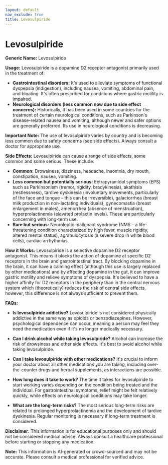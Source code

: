 ```yaml
---
layout: default
nav_exclude: true
title: Levosulpiride
---
```


# Levosulpiride

**Generic Name:** Levosulpiride

**Usage:** Levosulpiride is a dopamine D2 receptor antagonist primarily used in the treatment of:

* **Gastrointestinal disorders:** It's used to alleviate symptoms of functional dyspepsia (indigestion), including nausea, vomiting, abdominal pain, and bloating.  It's often prescribed for conditions where gastric motility is impaired.
* **Neurological disorders (less common now due to side effect concerns):**  Historically, it has been used in some countries for the treatment of certain neurological conditions, such as Parkinson's disease-related nausea and vomiting, although newer and safer options are generally preferred.  Its use in neurological conditions is decreasing.

**Important Note:**  The use of levosulpiride varies by country and is becoming less common due to safety concerns (see side effects).  Always consult a doctor for appropriate use.


**Side Effects:**  Levosulpiride can cause a range of side effects, some common and some serious.  These include:

* **Common:**  Drowsiness, dizziness, headache, insomnia, dry mouth, constipation, nausea, vomiting.
* **Less common but potentially serious:**  Extrapyramidal symptoms (EPS) such as Parkinsonism (tremor, rigidity, bradykinesia), akathisia (restlessness), tardive dyskinesia (involuntary movements, particularly of the face and tongue – this can be irreversible),  galactorrhea (breast milk production in non-lactating individuals), gynecomastia (breast enlargement in males), amenorrhea (absence of menstruation), hyperprolactinemia (elevated prolactin levels).  These are particularly concerning with long-term use.
* **Rare but serious:**  Neuroleptic malignant syndrome (NMS – a life-threatening condition characterized by high fever, muscle rigidity, altered mental status),  agranulocytosis (a severe drop in white blood cells), cardiac arrhythmias.


**How it Works:** Levosulpiride is a selective dopamine D2 receptor antagonist. This means it blocks the action of dopamine at specific D2 receptors in the brain and gastrointestinal tract.  By blocking dopamine in the brain, it can have a calming effect (although this use is largely replaced by other medications) and by affecting dopamine in the gut, it can improve gastric motility and relieve symptoms of dyspepsia.  It's believed to have a higher affinity for D2 receptors in the periphery than in the central nervous system which (theoretically) reduces the risk of central side effects, however,  this difference is not always sufficient to prevent them.


**FAQs:**

* **Is levosulpiride addictive?**  Levosulpiride is not considered physically addictive in the same way as opioids or benzodiazepines. However, psychological dependence can occur, meaning a person may feel they need the medication even if it's no longer medically necessary.

* **Can I drink alcohol while taking levosulpiride?**  Alcohol can increase the risk of drowsiness and other side effects.  It's best to avoid alcohol while taking levosulpiride.

* **Can I take levosulpiride with other medications?**  It's crucial to inform your doctor about all other medications you are taking, including over-the-counter drugs and herbal supplements, as interactions are possible.

* **How long does it take to work?**  The time it takes for levosulpiride to start working varies depending on the condition being treated and the individual.  For gastrointestinal symptoms, relief might be felt relatively quickly, while effects on neurological conditions may take longer.

* **What are the long-term risks?** The most serious long-term risks are related to prolonged hyperprolactinemia and the development of tardive dyskinesia.  Regular monitoring is necessary if long-term treatment is considered.


**Disclaimer:** This information is for educational purposes only and should not be considered medical advice.  Always consult a healthcare professional before starting or stopping any medication.


**Note:** This information is AI-generated or crowd-sourced and may not be accurate. Please consult a medical professional for verified advice.